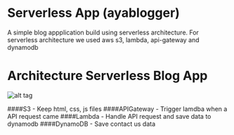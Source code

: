 # Serverless App (ayablogger)
A simple blog appplication build using serverless architecture. 
For serverless architecture we used aws s3, lambda, api-gateway and dynamodb 

# Architecture Serverless Blog App
![alt tag](https://raw.githubusercontent.com/mohamedsahadkp/serverless/master/resource/blog.jpg)

####S3 - Keep html, css, js files
####APIGateway - Trigger lamdba when a API request came
####Lambda - Handle API request and save data to dynamodb
####DynamoDB - Save contact us data 
